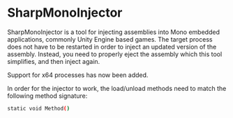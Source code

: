 # SharpMonoInjector
SharpMonoInjector is a tool for injecting assemblies into Mono embedded applications, commonly Unity Engine based games. The target process does not have to be restarted in order to inject an updated version of the assembly. Instead, you need to properly eject the assembly which this tool simplifies, and then inject again.

Support for x64 processes has now been added.

In order for the injector to work, the load/unload methods need to match the following method signature:

```sh
static void Method()
```
